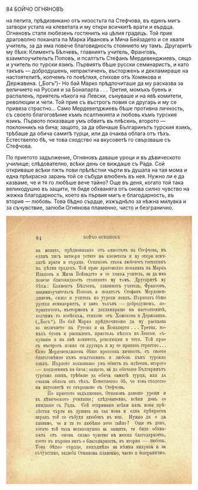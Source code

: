 ﻿84	БОЙЧО ОГНЯНОВЪ

на пепита, прѣдизвикано отъ низостьта па Стефчова, въ единъ мигъ затвори устата на клеветата и му откри всичкитѣ врати и еърдца. Огняновъ стапя любезенъ гостянипъ на цѣлия градецъ. Той прие драговолно поканата па Марка Ивановъ и Мича Бейзадето и се хвапя учитель, за да има повече благовидность стоянието му тамъ. Другаритѣ му бѣхя: Климентъ Бѣлчевъ, главниятъ учитель, Франговъ, взаимпоучительтъ Поповъ, и псалтътъ Стефанъ Мердевенджиевъ, сящо и учитель по турски язикъ. Първиятъ бѣше русски семинаристъ, и като такъвъ — добродушенъ, непрактиченъ, въсторженъ и декламираше на настоятелитѣ, колчемъ го поеѣтяхя, стихове отъ Хомякова и Державина. („Богъ“)- Но бай Марко прѣдпочиташе да му расказва за величието на Руссия и за Бонапарта . . . Третия, момъкъ буенъ и распаленъ, приятель нѣкога на Левски, сънуваше и на явѣ комитети, революции и чети. Той прие съ въстрогъ повия си другарь и му се привяза страстно... Само Мердевепджиевъ бѣше противна личность, съ своето благоговѣние къмъ псалтикията и любовь къмъ турския язикъ. Първото показваше умъ обвитъ въ плѣсенъ, второто — поклонникъ на бича; защото, за да обичаше Българинътъ турския язикъ, трѣбаше да обича самитѣ турци, или да очаква облага отъ тѣхъ. Естествеппо бѣ, че това сходство на вкусоветѣ го свързваше съ Стефчова.

По приетото задължение, Огняновъ даваше уроци и въ дѣвическото училище; слѣдователно, всѣки день се виждаше съ Рада. Сой откриваше всѣки пжть пови прѣлѣстни чърти въ душата на тая мома и една прѣкрасна зарань той се събуди влюбенъ въ нея. Нужно ли е да казваме, че и тя го любѣше вече тайно? Още въ деня, когато той така великодушно въ защити, тя биде обхванята отъ онова силно чувство на жежка благодарность, което въ първия мигъ е благодарность, въ втория — любовь. Това бѣдно сърдце, изжъднѣло за нѣжна милувка и за съчувствие, залюби Огнянова пламенно, чисто и безгранично.

![original](../images/099.jpg)

